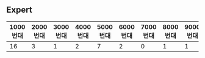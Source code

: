 ## Expert

1000번대|2000번대|3000번대|4000번대|5000번대|6000번대|7000번대|8000번대|9000번대|10000번대|11000번대|12000번대|
--------|--------|--------|--------|--------|--------|--------|--------|--------|--------|--------|--------|
16|3|1|2|7|2|0|1|1|0|0|0|
